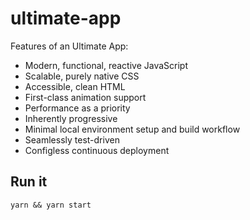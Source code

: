 # ultimate-app

Features of an Ultimate App:

- Modern, functional, reactive JavaScript
- Scalable, purely native CSS
- Accessible, clean HTML
- First-class animation support
- Performance as a priority
- Inherently progressive
- Minimal local environment setup and build workflow
- Seamlessly test-driven
- Configless continuous deployment

## Run it

```
yarn && yarn start
```

